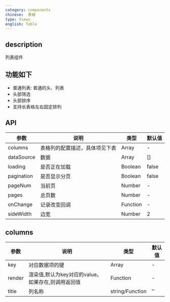 ```yaml
---
category: components
chinese:  表格
type: Views
english: Table
---
```



## description

列表组件

## 功能如下

- 普通列表: 普通的头、列表
- 头部筛选
- 头部排序
- 支持长表格左右固定排列


## API
| 参数        | 说明                                                      | 类型        | 默认值 |
|----------- |---------------------------------------------------------  | ---------- |-------|
|columns     | 表格列的配置描述，具体项见下表                                 | Array      |-      |
|dataSource        | 数据   |Array |[]
|loading | 是否正在加载 | Boolean | false
|pagination | 是否显示分页 |Boolean | false|
| pageNum | 当前页 | Number | - |
| pages | 总页数 | Number | - |
| onChange | 记录改变回调 | Function | - |
| sideWidth | 边宽 | Number | 2 |
## columns

| 参数        | 说明                                                      | 类型        | 默认值 |
|----------- |---------------------------------------------------------  | ---------- |-------|
|key         | 对应数据项的键                                              | Array      |-      |
|render      | 渲染值,默认为key对应的value。如果存在,则调用返回值   | Function |-|
|title  | 列名称 | string/Function |''|


